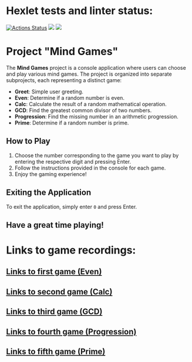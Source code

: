 # Hexlet tests and linter status:
[![Actions Status](https://github.com/DUSHA20/java-project-61/workflows/hexlet-check/badge.svg)](https://github.com/DUSHA20/java-project-61/actions)
<a href="https://codeclimate.com/github/DUSHA20/java-project-61/maintainability"><img src="https://api.codeclimate.com/v1/badges/5097e77c7ad9ed9343e3/maintainability" /></a>
<a href="https://codeclimate.com/github/DUSHA20/java-project-61/test_coverage"><img src="https://api.codeclimate.com/v1/badges/5097e77c7ad9ed9343e3/test_coverage" /></a>

# Project "Mind Games"

The **Mind Games** project is a console application where users can choose and play various mind games. The project is organized into separate subprojects, each representing a distinct game:

- **Greet**: Simple user greeting.
- **Even**: Determine if a random number is even.
- **Calc**: Calculate the result of a random mathematical operation.
- **GCD**: Find the greatest common divisor of two numbers.
- **Progression**: Find the missing number in an arithmetic progression.
- **Prime**: Determine if a random number is prime.

## How to Play

1. Choose the number corresponding to the game you want to play by entering the respective digit and pressing Enter.
2. Follow the instructions provided in the console for each game.
3. Enjoy the gaming experience!

## Exiting the Application

To exit the application, simply enter `0` and press Enter.

## Have a great time playing!





# Links to game recordings:
[Links to first game (Even)](https://asciinema.org/a/gJFBIiNmg3m1gZQJ7mmphKq3r)
-----
[Links to second game (Calc)](https://asciinema.org/a/eIM1yGNLtH8Ar9ZKrPBQCUDzx)
-----
[Links to third game (GCD)](https://asciinema.org/a/AwnVnakTwtc0Hj8frIiGZhSOb)
-----
[Links to fourth game (Progression)](https://asciinema.org/a/eABBg9oqXw7oiTFD9Amw3B915)
-----
[Links to fifth game (Prime)](https://asciinema.org/a/5DXaJmvclJrQ7YH6iiCKv0SEc)
-----

